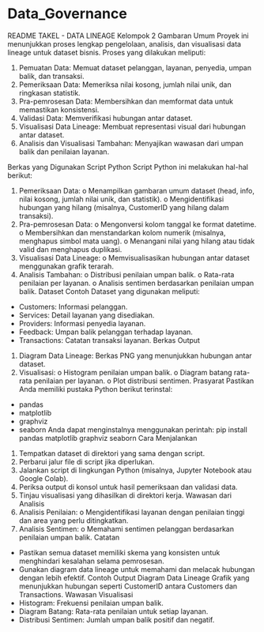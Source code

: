 # Data_Governance
README TAKEL - DATA LINEAGE
Kelompok 2
Gambaran Umum
Proyek ini menunjukkan proses lengkap pengelolaan, analisis, dan visualisasi data lineage untuk 
dataset bisnis. Proses yang dilakukan meliputi:
1.	Pemuatan Data: Memuat dataset pelanggan, layanan, penyedia, umpan balik, dan 
transaksi.
2.	Pemeriksaan Data: Memeriksa nilai kosong, jumlah nilai unik, dan ringkasan statistik.
3.	Pra-pemrosesan Data: Membersihkan dan memformat data untuk memastikan 
konsistensi.
4.	Validasi Data: Memverifikasi hubungan antar dataset.
5.	Visualisasi Data Lineage: Membuat representasi visual dari hubungan antar dataset.
6.	Analisis dan Visualisasi Tambahan: Menyajikan wawasan dari umpan balik dan 
penilaian layanan.

Berkas yang Digunakan
Script Python
Script Python ini melakukan hal-hal berikut:
1.	Pemeriksaan Data:
o	Menampilkan gambaran umum dataset (head, info, nilai kosong, jumlah nilai 
unik, dan statistik).
o	Mengidentifikasi hubungan yang hilang (misalnya, CustomerID yang hilang 
dalam transaksi).
2.	Pra-pemrosesan Data:
o	Mengonversi kolom tanggal ke format datetime.
o	Membersihkan dan menstandarkan kolom numerik (misalnya, menghapus simbol 
mata uang).
o	Menangani nilai yang hilang atau tidak valid dan menghapus duplikasi.
3.	Visualisasi Data Lineage:
o	Memvisualisasikan hubungan antar dataset menggunakan grafik terarah.
4.	Analisis Tambahan:
o	Distribusi penilaian umpan balik.
o	Rata-rata penilaian per layanan.
o	Analisis sentimen berdasarkan penilaian umpan balik.
Dataset Contoh
Dataset yang digunakan meliputi:
*	Customers: Informasi pelanggan.
*	Services: Detail layanan yang disediakan.
*	Providers: Informasi penyedia layanan.
*	Feedback: Umpan balik pelanggan terhadap layanan.
*	Transactions: Catatan transaksi layanan.
Berkas Output
1.	Diagram Data Lineage: Berkas PNG yang menunjukkan hubungan antar dataset.
2.	Visualisasi:
o	Histogram penilaian umpan balik.
o	Diagram batang rata-rata penilaian per layanan.
o	Plot distribusi sentimen.
Prasyarat
Pastikan Anda memiliki pustaka Python berikut terinstal:
*	pandas
*	matplotlib
*	graphviz
*	seaborn
Anda dapat menginstalnya menggunakan perintah:
pip install pandas matplotlib graphviz seaborn
Cara Menjalankan
1.	Tempatkan dataset di direktori yang sama dengan script.
2.	Perbarui jalur file di script jika diperlukan.
3.	Jalankan script di lingkungan Python (misalnya, Jupyter Notebook atau Google Colab).
4.	Periksa output di konsol untuk hasil pemeriksaan dan validasi data.
5.	Tinjau visualisasi yang dihasilkan di direktori kerja.
Wawasan dari Analisis
1.	Analisis Penilaian:
o	Mengidentifikasi layanan dengan penilaian tinggi dan area yang perlu 
ditingkatkan.
2.	Analisis Sentimen:
o	Memahami sentimen pelanggan berdasarkan penilaian umpan balik.
Catatan
*	Pastikan semua dataset memiliki skema yang konsisten untuk menghindari kesalahan 
selama pemrosesan.
*	Gunakan diagram data lineage untuk memahami dan melacak hubungan dengan lebih 
efektif.
Contoh Output
Diagram Data Lineage
Grafik yang menunjukkan hubungan seperti CustomerID antara Customers dan Transactions.
Wawasan Visualisasi
*	Histogram: Frekuensi penilaian umpan balik.
*	Diagram Batang: Rata-rata penilaian untuk setiap layanan.
*	Distribusi Sentimen: Jumlah umpan balik positif dan negatif.

